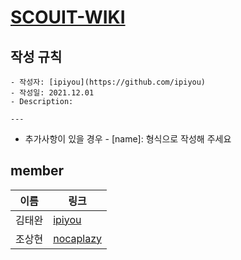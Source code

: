 # [SCOUIT-WIKI](https://github.com/scouit/wiki/wiki)
## 작성 규칙
```
- 작성자: [ipiyou](https://github.com/ipiyou)
- 작성일: 2021.12.01
- Description: 

---
```
- 추가사항이 있을 경우 - [name]: 형식으로 작성해 주세요
## member
|이름|링크|
|--|--|
|김태완|[ipiyou](https://github.com/ipiyou)|
|조상현|[nocaplazy](https://github.com/nocaplazy)|
